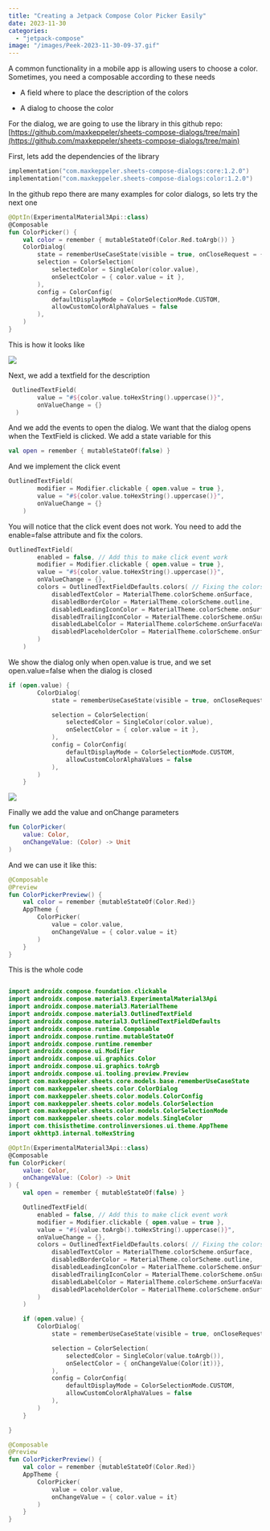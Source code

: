 ```yaml
---
title: "Creating a Jetpack Compose Color Picker Easily"
date: 2023-11-30
categories: 
  - "jetpack-compose"
image: "/images/Peek-2023-11-30-09-37.gif"
---
```


A common functionality in a mobile app is allowing users to choose a color. Sometimes, you need a composable according to these needs

- A field where to place the description of the colors

- A dialog to choose the color

For the dialog, we are going to use the library in this github repo:  
[https://github.com/maxkeppeler/sheets-compose-dialogs/tree/main](https://github.com/maxkeppeler/sheets-compose-dialogs/tree/main)

First, lets add the dependencies of the library

```kotlin
implementation("com.maxkeppeler.sheets-compose-dialogs:core:1.2.0")
implementation("com.maxkeppeler.sheets-compose-dialogs:color:1.2.0")
```

In the github repo there are many examples for color dialogs, so lets try the next one

```kotlin
@OptIn(ExperimentalMaterial3Api::class)
@Composable
fun ColorPicker() {
    val color = remember { mutableStateOf(Color.Red.toArgb()) }
    ColorDialog(
        state = rememberUseCaseState(visible = true, onCloseRequest = { }),
        selection = ColorSelection(
            selectedColor = SingleColor(color.value),
            onSelectColor = { color.value = it },
        ),
        config = ColorConfig(
            defaultDisplayMode = ColorSelectionMode.CUSTOM,
            allowCustomColorAlphaValues = false
        ),
    )
}
```

This is how it looks like

![](/images/Peek-2023-11-30-09-37.gif)

Next, we add a textfield for the description

```kotlin
 OutlinedTextField(
        value = "#${color.value.toHexString().uppercase()}",
        onValueChange = {}
  )
```

And we add the events to open the dialog. We want that the dialog opens when the TextField is clicked. We add a state variable for this

```kotlin
val open = remember { mutableStateOf(false) }
```

And we implement the click event

```kotlin
OutlinedTextField(
        modifier = Modifier.clickable { open.value = true },
        value = "#${color.value.toHexString().uppercase()}",
        onValueChange = {}
    )
```

You will notice that the click event does not work. You need to add the enable=false attribute and fix the colors.

```kotlin
OutlinedTextField(
        enabled = false, // Add this to make click event work
        modifier = Modifier.clickable { open.value = true },
        value = "#${color.value.toHexString().uppercase()}",
        onValueChange = {},
        colors = OutlinedTextFieldDefaults.colors( // Fixing the colors
            disabledTextColor = MaterialTheme.colorScheme.onSurface,
            disabledBorderColor = MaterialTheme.colorScheme.outline,
            disabledLeadingIconColor = MaterialTheme.colorScheme.onSurfaceVariant,
            disabledTrailingIconColor = MaterialTheme.colorScheme.onSurfaceVariant,
            disabledLabelColor = MaterialTheme.colorScheme.onSurfaceVariant,
            disabledPlaceholderColor = MaterialTheme.colorScheme.onSurfaceVariant,
        )
    )
```

We show the dialog only when open.value is true, and we set open.value=false when the dialog is closed

```kotlin
if (open.value) {
        ColorDialog(
            state = rememberUseCaseState(visible = true, onCloseRequest = { open.value = false }),

            selection = ColorSelection(
                selectedColor = SingleColor(color.value),
                onSelectColor = { color.value = it },
            ),
            config = ColorConfig(
                defaultDisplayMode = ColorSelectionMode.CUSTOM,
                allowCustomColorAlphaValues = false
            ),
        ) 
    }
```

![](/images/Peek-2023-11-30-09-37-1.gif)

Finally we add the value and onChange parameters

```kotlin
fun ColorPicker(
    value: Color,
    onChangeValue: (Color) -> Unit
)
```

And we can use it like this:

```kotlin
@Composable
@Preview
fun ColorPickerPreview() {
    val color = remember {mutableStateOf(Color.Red)}
    AppTheme {
        ColorPicker(
            value = color.value,
            onChangeValue = { color.value = it}
        )
    }
}
```

This is the whole code

```kotlin

import androidx.compose.foundation.clickable
import androidx.compose.material3.ExperimentalMaterial3Api
import androidx.compose.material3.MaterialTheme
import androidx.compose.material3.OutlinedTextField
import androidx.compose.material3.OutlinedTextFieldDefaults
import androidx.compose.runtime.Composable
import androidx.compose.runtime.mutableStateOf
import androidx.compose.runtime.remember
import androidx.compose.ui.Modifier
import androidx.compose.ui.graphics.Color
import androidx.compose.ui.graphics.toArgb
import androidx.compose.ui.tooling.preview.Preview
import com.maxkeppeker.sheets.core.models.base.rememberUseCaseState
import com.maxkeppeler.sheets.color.ColorDialog
import com.maxkeppeler.sheets.color.models.ColorConfig
import com.maxkeppeler.sheets.color.models.ColorSelection
import com.maxkeppeler.sheets.color.models.ColorSelectionMode
import com.maxkeppeler.sheets.color.models.SingleColor
import com.thisisthetime.controlinversiones.ui.theme.AppTheme
import okhttp3.internal.toHexString

@OptIn(ExperimentalMaterial3Api::class)
@Composable
fun ColorPicker(
    value: Color,
    onChangeValue: (Color) -> Unit
) {
    val open = remember { mutableStateOf(false) }

    OutlinedTextField(
        enabled = false, // Add this to make click event work
        modifier = Modifier.clickable { open.value = true },
        value = "#${value.toArgb().toHexString().uppercase()}",
        onValueChange = {},
        colors = OutlinedTextFieldDefaults.colors( // Fixing the colors
            disabledTextColor = MaterialTheme.colorScheme.onSurface,
            disabledBorderColor = MaterialTheme.colorScheme.outline,
            disabledLeadingIconColor = MaterialTheme.colorScheme.onSurfaceVariant,
            disabledTrailingIconColor = MaterialTheme.colorScheme.onSurfaceVariant,
            disabledLabelColor = MaterialTheme.colorScheme.onSurfaceVariant,
            disabledPlaceholderColor = MaterialTheme.colorScheme.onSurfaceVariant,
        )
    )

    if (open.value) {
        ColorDialog(
            state = rememberUseCaseState(visible = true, onCloseRequest = { open.value = false }),

            selection = ColorSelection(
                selectedColor = SingleColor(value.toArgb()),
                onSelectColor = { onChangeValue(Color(it))},
            ),
            config = ColorConfig(
                defaultDisplayMode = ColorSelectionMode.CUSTOM,
                allowCustomColorAlphaValues = false
            ),
        )
    }

}

@Composable
@Preview
fun ColorPickerPreview() {
    val color = remember {mutableStateOf(Color.Red)}
    AppTheme {
        ColorPicker(
            value = color.value,
            onChangeValue = { color.value = it}
        )
    }
}

```
